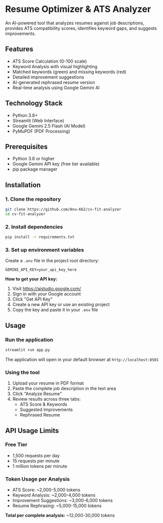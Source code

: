 # Resume Optimizer & ATS Analyzer

An AI-powered tool that analyzes resumes against job descriptions, provides ATS compatibility scores, identifies keyword gaps, and suggests improvements.

## Features

- ATS Score Calculation (0-100 scale)
- Keyword Analysis with visual highlighting
- Matched keywords (green) and missing keywords (red)
- Detailed improvement suggestions
- AI-generated rephrased resume version
- Real-time analysis using Google Gemini AI

## Technology Stack

- Python 3.8+
- Streamlit (Web Interface)
- Google Gemini 2.5 Flash (AI Model)
- PyMuPDF (PDF Processing)

## Prerequisites

- Python 3.8 or higher
- Google Gemini API key (free tier available)
- pip package manager

## Installation

### 1. Clone the repository
```bash
git clone https://github.com/Anu-662/cv-fit-analyzer
cd cv-fit-analyzer
```

### 2. Install dependencies
```bash
pip install -r requirements.txt
```

### 3. Set up environment variables

Create a `.env` file in the project root directory:
```
GEMINI_API_KEY=your_api_key_here
```

**How to get your API key:**

1. Visit https://aistudio.google.com/
2. Sign in with your Google account
3. Click "Get API Key"
4. Create a new API key or use an existing project
5. Copy the key and paste it in your `.env` file

## Usage

### Run the application
```bash
streamlit run app.py
```

The application will open in your default browser at `http://localhost:8501`

### Using the tool

1. Upload your resume in PDF format
2. Paste the complete job description in the text area
3. Click "Analyze Resume"
4. Review results across three tabs:
   - ATS Score & Keywords
   - Suggested Improvements
   - Rephrased Resume

## API Usage Limits

### Free Tier
- 1,500 requests per day
- 15 requests per minute
- 1 million tokens per minute

### Token Usage per Analysis
- ATS Score: ~2,000-5,000 tokens
- Keyword Analysis: ~2,000-4,000 tokens
- Improvement Suggestions: ~3,000-6,000 tokens
- Resume Rephrasing: ~5,000-15,000 tokens

**Total per complete analysis:** ~12,000-30,000 tokens



